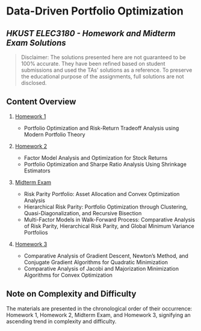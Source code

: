 # Data-Driven Portfolio Optimization

## *HKUST ELEC3180 - Homework and Midterm Exam Solutions*

> Disclaimer: The solutions presented here are not guaranteed to be 100% accurate. They have been refined based on student submissions and used the TAs' solutions as a reference. To preserve the educational purpose of the assignments, full solutions are not disclosed.

## Content Overview

1. [Homework 1](./Homework1.ipynb)
   - Portfolio Optimization and Risk-Return Tradeoff Analysis using Modern Portfolio Theory
   
2. [Homework 2](./Homework2.ipynb)
   - Factor Model Analysis and Optimization for Stock Returns
   - Portfolio Optimization and Sharpe Ratio Analysis Using Shrinkage Estimators

3. [Midterm Exam](./MidtermExam.ipynb)
   - Risk Parity Portfolio: Asset Allocation and Convex Optimization Analysis
   - Hierarchical Risk Parity: Portfolio Optimization through Clustering, Quasi-Diagonalization, and Recursive Bisection
   - Multi-Factor Models in Walk-Forward Process: Comparative Analysis of Risk Parity, Hierarchical Risk Parity, and Global Minimum Variance Portfolios
   
4. [Homework 3](./Homework3.ipynb)
   - Comparative Analysis of Gradient Descent, Newton’s Method, and Conjugate Gradient Algorithms for Quadratic Minimization
   - Comparative Analysis of Jacobi and Majorization Minimization Algorithms for Convex Optimization
   
## Note on Complexity and Difficulty

The materials are presented in the chronological order of their occurrence: Homework 1, Homework 2, Midterm Exam, and Homework 3, signifying an ascending trend in complexity and difficulty.
